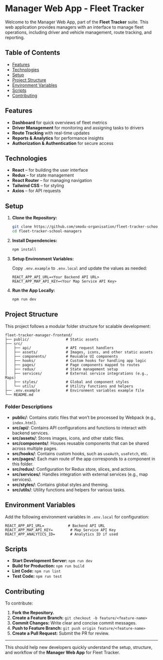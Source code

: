 
# Manager Web App - Fleet Tracker



Welcome to the Manager Web App, part of the **Fleet Tracker** suite. This web application provides managers with an interface to manage fleet operations, including driver and vehicle management, route tracking, and reporting.

## Table of Contents

- [Features](#features)
- [Technologies](#technologies)
- [Setup](#setup)
- [Project Structure](#project-structure)
- [Environment Variables](#environment-variables)
- [Scripts](#scripts)
- [Contributing](#contributing)

## Features

- **Dashboard** for quick overviews of fleet metrics
- **Driver Management** for monitoring and assigning tasks to drivers
- **Route Tracking** with real-time updates
- **Reports & Analytics** for performance insights
- **Authorization & Authentication** for secure access

## Technologies

- **React** – for building the user interface
- **Redux** – for state management
- **React Router** – for managing navigation
- **Tailwind CSS** – for styling
- **Axios** – for API requests

## Setup

1. **Clone the Repository:**

   ```bash
   git clone https://github.com/smodu-organisation/fleet-tracker-school-managers.git
   cd fleet-tracker-school-managers
   ```

2. **Install Dependencies:**

   ```bash
   npm install
   ```

3. **Setup Environment Variables:**

   Copy `.env.example` to `.env.local` and update the values as needed:

   ```plaintext
   REACT_APP_API_URL=<Your Backend API URL>
   REACT_APP_MAP_API_KEY=<Your Map Service API Key>
   ```

4. **Run the App Locally:**

   ```bash
   npm run dev
   ```

## Project Structure

This project follows a modular folder structure for scalable development:

```plaintext
fleet-tracker-manager-frontend/
├── public/                 # Static assets
├── src/
│   ├── api/                # API request handlers
│   ├── assets/             # Images, icons, and other static assets
│   ├── components/         # Reusable UI components
│   ├── hooks/              # Custom hooks for handling app logic
│   ├── pages/              # Page components mapped to routes
│   ├── redux/              # State management setup
│   ├── services/           # External service integrations (e.g., Maps)
│   ├── styles/             # Global and component styles
│   └── utils/              # Utility functions and helpers
├── .env.example            # Environment variables example file
└── README.md
```

### Folder Descriptions

- **public/**: Contains static files that won’t be processed by Webpack (e.g., `index.html`).
- **src/api/**: Contains API configurations and functions to interact with backend services.
- **src/assets/**: Stores images, icons, and other static files.
- **src/components/**: Houses reusable components that can be shared across multiple pages.
- **src/hooks/**: Contains custom hooks, such as `useAuth`, `useFetch`, etc.
- **src/pages/**: Each main route of the app corresponds to a component in this folder.
- **src/redux/**: Configuration for Redux store, slices, and actions.
- **src/services/**: Handles integration with external services (e.g., map services).
- **src/styles/**: Contains global styles and theming.
- **src/utils/**: Utility functions and helpers for various tasks.

## Environment Variables

Add the following environment variables in `.env.local` for configuration:

```plaintext
REACT_APP_API_URL=           # Backend API URL
REACT_APP_MAP_API_KEY=        # Map Service API Key
REACT_APP_ANALYTICS_ID=       # Analytics ID if used
```

## Scripts

- **Start Development Server:** `npm run dev`
- **Build for Production:** `npm run build`
- **Lint Code:** `npm run lint`
- **Test Code:** `npm run test`

## Contributing

To contribute:

1. **Fork the Repository.**
2. **Create a Feature Branch:** `git checkout -b feature/<feature-name>`
3. **Commit Changes:** Write clear and concise commit messages.
4. **Push to Feature Branch:** `git push origin feature/<feature-name>`
5. **Create a Pull Request:** Submit the PR for review.

---

This should help new developers quickly understand the setup, structure, and workflow of the **Manager Web App** for Fleet Tracker.
